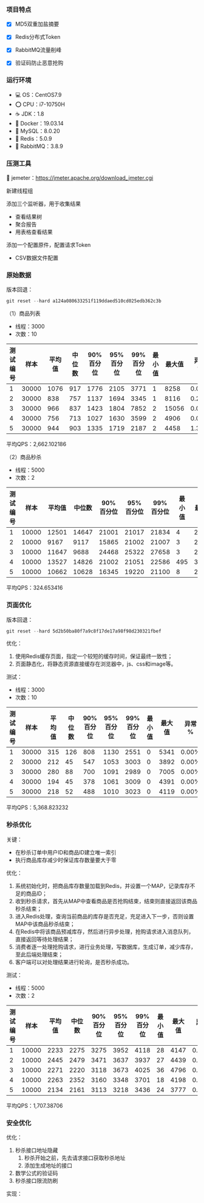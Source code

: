 ### 项目特点

- [x] MD5双重加盐摘要
- [x] Redis分布式Token
- [x] RabbitMQ流量削峰
- [x] 验证码防止恶意抢购



### 运行环境

- 💻 OS：CentOS7.9
- ⭕ CPU：i7-10750H
- ☕️ JDK：1.8
- 🐋 Docker：19.03.14
- 🐬 MySQL：8.0.20
- 💠 Redis：5.0.9
- 🐇 RabbitMQ：3.8.9



### 压测工具

🔨 jemeter：https://jmeter.apache.org/download_jmeter.cgi

新建线程组

添加三个监听器，用于收集结果

- 查看结果树
- 聚合报告
- 用表格查看结果

添加一个配置原件，配置请求Token

- CSV数据文件配置



### 原始数据

版本回退：

```powershell
git reset --hard a124a080633251f119ddaed510cd025edb362c3b
```

（1）商品列表

- 线程：3000
- 次数：10

| 测试编号 | 样本  | 平均值 | 中位数 | 90% 百分位 | 95% 百分位 | 99% 百分位 | 最小值 | 最大值 | 异常 % | 吞吐量     | 接收 KB/sec | 发送 KB/sec |
| -------- | ----- | ------ | ------ | ---------- | ---------- | ---------- | ------ | ------ | ------ | ---------- | ----------- | ----------- |
| 1        | 30000 | 1076   | 917    | 1776       | 2105       | 3771       | 1      | 8258   | 0.00%  | 2313.3868  | 7773.79     | 304.99      |
| 2        | 30000 | 838    | 757    | 1137       | 1694       | 3345       | 1      | 8116   | 0.21%  | 3021.45231 | 10147.91    | 397.49      |
| 3        | 30000 | 966    | 837    | 1423       | 1804       | 7852       | 2      | 15056  | 0.00%  | 1919.50861 | 6450.22     | 253.06      |
| 4        | 30000 | 756    | 713    | 1027       | 1630       | 3599       | 2      | 4906   | 0.00%  | 3300.33003 | 11090.27    | 435.1       |
| 5        | 30000 | 944    | 903    | 1335       | 1719       | 2187       | 2      | 4458   | 1.32%  | 2755.83318 | 9228.16     | 358.51      |

平均QPS：2,662.102186

（2）商品秒杀

- 线程：5000
- 次数：2

| 测试编号 | 样本  | 平均值 | 中位数 | 90% 百分位 | 95% 百分位 | 99% 百分位 | 最小值 | 最大值 | 异常 % | 吞吐量    | 接收 KB/sec | 发送 KB/sec |
| -------- | ----- | ------ | ------ | ---------- | ---------- | ---------- | ------ | ------ | ------ | --------- | ----------- | ----------- |
| 1        | 10000 | 12501  | 14647  | 21001      | 21017      | 21834      | 4      | 27055  | 14.01% | 299.01624 | 587.15      | 68.55       |
| 2        | 10000 | 9167   | 9117   | 15865      | 21002      | 21007      | 3      | 25068  | 22.78% | 346.88497 | 713.02      | 71.41       |
| 3        | 10000 | 11647  | 9688   | 24468      | 25322      | 27658      | 3      | 27743  | 39.31% | 320.73898 | 751.66      | 51.9        |
| 4        | 10000 | 13527  | 14826  | 21002      | 21051      | 22586      | 495    | 30201  | 13.65% | 322.42463 | 628.26      | 74.23       |
| 5        | 10000 | 10662  | 10628  | 16345      | 19220      | 21100      | 8      | 27048  | 10.40% | 334.20226 | 624.87      | 79.83       |

平均QPS：324.653416



### 页面优化

版本回退：

```powershell
git reset --hard 5d2b50ba80f7a9c8f17de17a98f98d230321fbef
```

优化：

1. 使用Redis缓存页面，指定一个较短的缓存时间，保证最终一致性；
2. 页面静态化，将静态资源直接缓存在浏览器中，js、css和image等。

测试：

- 线程：3000
- 次数：10

| 测试编号 | 样本  | 平均值 | 中位数 | 90% 百分位 | 95% 百分位 | 99% 百分位 | 最小值 | 最大值 | 异常 % | 吞吐量     | 接收 KB/sec | 发送 KB/sec |
| -------- | ----- | ------ | ------ | ---------- | ---------- | ---------- | ------ | ------ | ------ | ---------- | ----------- | ----------- |
| 1        | 30000 | 315    | 126    | 808        | 1130       | 2551       | 0      | 5341   | 0.00%  | 4743.83302 | 15783.44    | 625.41      |
| 2        | 30000 | 212    | 45     | 547        | 1053       | 3003       | 0      | 3892   | 0.00%  | 6031.36309 | 20067.24    | 795.15      |
| 3        | 30000 | 280    | 88     | 700        | 1091       | 2989       | 0      | 7005   | 0.00%  | 4024.14487 | 13388.93    | 530.53      |
| 4        | 30000 | 194    | 45     | 378        | 1061       | 3009       | 0      | 4391   | 0.00%  | 6272.21409 | 20868.59    | 826.9       |
| 5        | 30000 | 218    | 52     | 488        | 1010       | 3023       | 0      | 4119   | 0.00%  | 5772.56109 | 19206.17    | 761.03      |

平均QPS：5,368.823232



### 秒杀优化

关键：

- 在秒杀订单中用户ID和商品ID建立唯一索引
- 执行商品库存减少时保证库存数量要大于零

优化：

1. 系统初始化时，把商品库存数量加载到Redis，并设置一个MAP，记录库存不足的商品ID；
2. 收到秒杀请求，首先从MAP中查看商品是否抢购结束，结束则直接返回该商品秒杀结束；
3. 进入Redis处理，查询当前商品的库存是否充足，充足进入下一步，否则设置MAP中该商品秒杀结束；
4. 在Redis中将该商品预减库存，然后进行异步处理，抢购请求进入消息队列，直接返回等待处理结果；
5. 消费者逐一处理抢购请求，进行业务处理，写数据库，生成订单，减少库存，至此后端处理结束；
6. 客户端可以对处理结果进行轮询，是否秒杀成功。

测试：

- 线程：5000
- 次数：2

| 测试编号 | 样本  | 平均值 | 中位数 | 90% 百分位 | 95% 百分位 | 99% 百分位 | 最小值 | 最大值 | 异常 % | 吞吐量     | 接收 KB/sec | 发送 KB/sec |
| -------- | ----- | ------ | ------ | ---------- | ---------- | ---------- | ------ | ------ | ------ | ---------- | ----------- | ----------- |
| 1        | 10000 | 2233   | 2275   | 3275       | 3952       | 4118       | 28     | 4147   | 0.00%  | 1696.06513 | 582.2       | 442.24      |
| 2        | 10000 | 2445   | 2479   | 3471       | 3637       | 3937       | 27     | 4439   | 0.00%  | 1547.74803 | 531.28      | 403.56      |
| 3        | 10000 | 2271   | 2220   | 3118       | 3673       | 4025       | 36     | 4796   | 0.00%  | 1706.7759  | 585.92      | 445.03      |
| 4        | 10000 | 2263   | 2352   | 3160       | 3348       | 3701       | 18     | 4198   | 0.00%  | 1746.41984 | 599.47      | 455.37      |
| 5        | 10000 | 2134   | 2161   | 3113       | 3218       | 3436       | 24     | 3777   | 0.00%  | 1839.9264  | 631.6       | 479.75      |

平均QPS：1,707.38706



### 安全优化

优化：

1. 秒杀接口地址隐藏
   1. 秒杀开始之前，先去请求接口获取秒杀地址
   2. 添加生成地址的接口
2. 数学公式的验证码
3. 秒杀接口限流防刷

实现：
